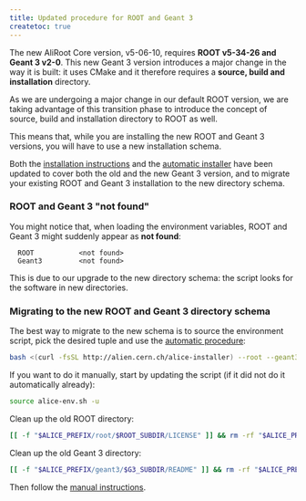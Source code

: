 ```yaml
---
title: Updated procedure for ROOT and Geant 3
createtoc: true
---
```


The new AliRoot Core version, v5-06-10, requires **ROOT v5-34-26 and Geant 3
v2-0**. This new Geant 3 version introduces a major change in the way it is
built: it uses CMake and it therefore requires a **source, build and
installation** directory.

As we are undergoing a major change in our default ROOT version, we are taking
advantage of this transition phase to introduce the concept of source, build and
installation directory to ROOT as well.

This means that, while you are installing the new ROOT and Geant 3 versions,
you will have to use a new installation schema.

Both the [installation instructions](/alice/install-aliroot/manual) and the
[automatic installer](/alice/install-aliroot/auto) have been updated to cover
both the old and the new Geant 3 version, and to migrate your existing ROOT and
Geant 3 installation to the new directory schema.


### ROOT and Geant 3 "not found"

You might notice that, when loading the environment variables, ROOT and Geant 3
might suddenly appear as **not found**:

```
  ROOT           <not found>
  Geant3         <not found>
```

This is due to our upgrade to the new directory schema: the script looks for the
software in new directories.


### Migrating to the new ROOT and Geant 3 directory schema

The best way to migrate to the new schema is to source the environment script,
pick the desired tuple and use the
[automatic procedure](/alice/install-aliroot/auto):

```bash
bash <(curl -fsSL http://alien.cern.ch/alice-installer) --root --geant3
```

If you want to do it manually, start by updating the script (if it did not do
it automatically already):

```bash
source alice-env.sh -u
```

Clean up the old ROOT directory:

```bash
[[ -f "$ALICE_PREFIX/root/$ROOT_SUBDIR/LICENSE" ]] && rm -rf "$ALICE_PREFIX/root/$ROOT_SUBDIR"
```

Clean up the old Geant 3 directory:

```bash
[[ -f "$ALICE_PREFIX/geant3/$G3_SUBDIR/README" ]] && rm -rf "$ALICE_PREFIX/geant3/$G3_SUBDIR"
```

Then follow the [manual instructions](/alice/install-aliroot/manual).
